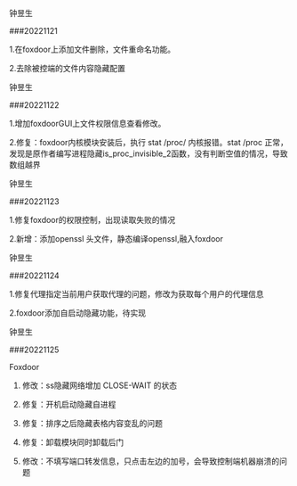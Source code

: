 钟昱生

###20221121

1.在foxdoor上添加文件删除，文件重命名功能。

2.去除被控端的文件内容隐藏配置

钟昱生

###20221122

1.增加foxdoorGUI上文件权限信息查看修改。

2.修复：foxdoor内核模块安装后，执行 stat /proc/ 内核报错。stat /proc 正常，发现是原作者编写进程隐藏is_proc_invisible_2函数，没有判断空值的情况，导致数组越界

钟昱生

###20221123

1.修复foxdoor的权限控制，出现读取失败的情况

2.新增：添加openssl 头文件，静态编译openssl,融入foxdoor

钟昱生

###20221124

1.修复代理指定当前用户获取代理的问题，修改为获取每个用户的代理信息

2.foxdoor添加自启动隐藏功能，待实现

钟昱生

###20221125

Foxdoor

1. 修改：ss隐藏网络增加 CLOSE-WAIT 的状态

2.  修复：开机启动隐藏自进程

3. 修复：排序之后隐藏表格内容变乱的问题

4. 修复：卸载模块同时卸载后门

5. 修改：不填写端口转发信息，只点击左边的加号，会导致控制端机器崩溃的问题